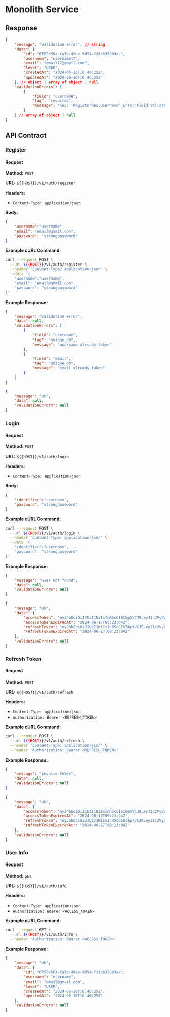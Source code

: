 # Monolith Service

## Response
```json
{
	"message": "validation error", // string
	"data": {
		"id": "6759e56a-fa7c-49ee-9854-f32ab38083ae",
		"username": "username17",
		"email": "email17@gmail.com",
		"level": "USER",
		"createdAt": "2024-06-16T10:46:25Z",
		"updatedAt": "2024-06-16T10:46:25Z"
	}, // object | array of object | null
	"validationErrors": [
		{
			"field": "username",
			"tag": "required",
			"message": "Key: 'RegisterReq.Username' Error:Field validation for 'username' failed on the 'required' tag"
		}
	] // array of object | null
}
```

## API Contract

### Register
#### Request

**Method:** `POST`

**URL:** `${{HOST}}/v1/auth/register`

**Headers:**
- `Content-Type: application/json`

**Body:**
```json
{
	"username":"username",
	"email": "email@gmail.com",
	"password": "strongpassword"
}
```

**Example cURL Command:**

```bash
curl --request POST \
  --url ${{HOST}}/v1/auth/register \
  --header 'Content-Type: application/json' \
  --data '{
	"username":"username",
	"email": "email@gmail.com",
	"password": "strongpassword"
}'
```

**Example Response:**
```json
{
	"message": "validation error",
	"data": null,
	"validationErrors": [
		{
			"field": "username",
			"tag": "unique_db",
			"message": "username already taken"
		},
		{
			"field": "email",
			"tag": "unique_db",
			"message": "email already taken"
		}
	]
}
```

```json
{
	"message": "ok",
	"data": null,
	"validationErrors": null
}
```

### Login
#### Request

**Method:** `POST`

**URL:** `${{HOST}}/v1/auth/login`

**Headers:**
- `Content-Type: application/json`

**Body:**
```json
{
	"identifier":"username",
	"password": "strongpassword"
}
```

**Example cURL Command:**

```bash
curl --request POST \
  --url ${{HOST}}/v1/auth/login \
  --header 'Content-Type: application/json' \
  --data '{
	"identifier":"username",
	"password": "strongpassword"
}'
```

**Example Response:**
```json
{
	"message": "user not found",
	"data": null,
	"validationErrors": null
}
```

```json
{
	"message": "ok",
	"data": {
		"accessToken": "eyJhbGciOiJIUzI1NiIsInR5cCI6IkpXVCJ9.eyJ1c2VySWQiOiI2NzU5ZTU2YS1mYTdjLTQ5ZWUtOTg1NC1mMzJhYjM4MDgzYWUiLCJleHAiOjE3MTg2MTk3ODQsImlhdCI6MTcxODYxNjE4NCwianRpIjoiYzViZjAyZTctNmNkMy00MjZiLThiMjctYzk2MTUyZjc2NmU4In0.aaUAM7Hl6Z-H8kzdnrLedVmmVJEuglxes7xQYHt1HKI",
		"accessTokenExpiredAt": "2024-06-17T09:23:04Z",
		"refreshToken": "eyJhbGciOiJIUzI1NiIsInR5cCI6IkpXVCJ9.eyJ1c2VySWQiOiI2NzU5ZTU2YS1mYTdjLTQ5ZWUtOTg1NC1mMzJhYjM4MDgzYWUiLCJleHAiOjE3MTg3MjQxODQsImlhdCI6MTcxODYxNjE4NCwianRpIjoiNzllNTVkZDgtMzczMS00OWU2LThjZDItNzMxNDI0MzYzZjZjIn0.KQOZGZxz8-8JiJv68Xpdj-7z1Dp6dLe0a4IC0nZ5WcA",
		"refreshTokenExpiredAt": "2024-06-17T09:23:04Z"
	},
	"validationErrors": null
}
```

### Refresh Token
#### Request

**Method:** `POST`

**URL:** `${{HOST}}/v1/auth/refresh`

**Headers:**
- `Content-Type: application/json`
- `Authorization: Bearer <REFRESH_TOKEN>`

**Example cURL Command:**

```bash
curl --request POST \
  --url ${{HOST}}/v1/auth/refresh \
  --header 'Content-Type: application/json' \
  --header 'Authorization: Bearer <REFRESH_TOKEN>'
```

**Example Response:**
```json
{
	"message": "invalid token",
	"data": null,
	"validationErrors": null
}
```

```json
{
	"message": "ok",
	"data": {
		"accessToken": "eyJhbGciOiJIUzI1NiIsInR5cCI6IkpXVCJ9.eyJ1c2VySWQiOiI2NzU5ZTU2YS1mYTdjLTQ5ZWUtOTg1NC1mMzJhYjM4MDgzYWUiLCJleHAiOjE3MTg2MTk3ODQsImlhdCI6MTcxODYxNjE4NCwianRpIjoiYzViZjAyZTctNmNkMy00MjZiLThiMjctYzk2MTUyZjc2NmU4In0.aaUAM7Hl6Z-H8kzdnrLedVmmVJEuglxes7xQYHt1HKI",
		"accessTokenExpiredAt": "2024-06-17T09:23:04Z",
		"refreshToken": "eyJhbGciOiJIUzI1NiIsInR5cCI6IkpXVCJ9.eyJ1c2VySWQiOiI2NzU5ZTU2YS1mYTdjLTQ5ZWUtOTg1NC1mMzJhYjM4MDgzYWUiLCJleHAiOjE3MTg3MjQxODQsImlhdCI6MTcxODYxNjE4NCwianRpIjoiNzllNTVkZDgtMzczMS00OWU2LThjZDItNzMxNDI0MzYzZjZjIn0.KQOZGZxz8-8JiJv68Xpdj-7z1Dp6dLe0a4IC0nZ5WcA",
		"refreshTokenExpiredAt": "2024-06-17T09:23:04Z"
	},
	"validationErrors": null
}
```

### User Info
#### Request

**Method:** `GET`

**URL:** `${{HOST}}/v1/auth/info`

**Headers:**
- `Content-Type: application/json`
- `Authorization: Bearer <ACCESS_TOKEN>`

**Example cURL Command:**

```bash
curl --request GET \
  --url ${{HOST}}/v1/auth/info \
  --header 'Authorization: Bearer <ACCESS_TOKEN>'
```

**Example Response:**
```json
{
	"message": "ok",
	"data": {
		"id": "6759e56a-fa7c-49ee-9854-f32ab38083ae",
		"username": "username",
		"email": "email@gmail.com",
		"level": "USER",
		"createdAt": "2024-06-16T10:46:25Z",
		"updatedAt": "2024-06-16T10:46:25Z"
	},
	"validationErrors": null
}
```
